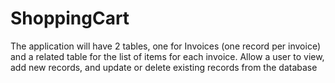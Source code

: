 # ShoppingCart
 The application will have 2 tables, one for Invoices (one record per invoice) and a related table for the list of items for each invoice. Allow a user to view, add new records, and update or delete existing records from the database
